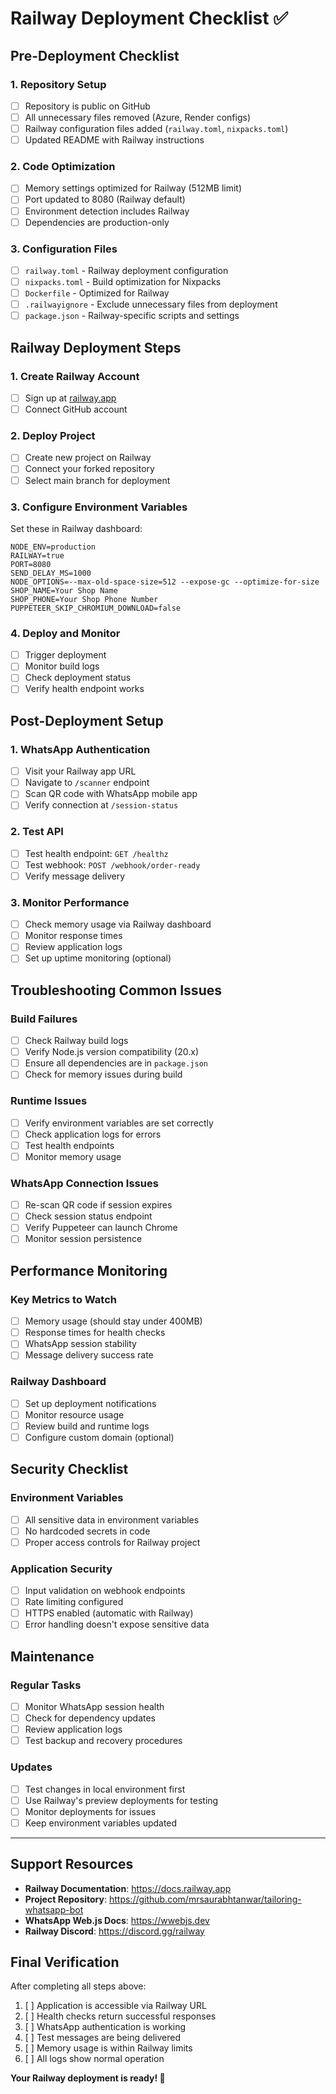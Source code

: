 # Railway Deployment Checklist ✅

## Pre-Deployment Checklist

### 1. Repository Setup
- [ ] Repository is public on GitHub
- [ ] All unnecessary files removed (Azure, Render configs)
- [ ] Railway configuration files added (`railway.toml`, `nixpacks.toml`)
- [ ] Updated README with Railway instructions

### 2. Code Optimization
- [ ] Memory settings optimized for Railway (512MB limit)
- [ ] Port updated to 8080 (Railway default)
- [ ] Environment detection includes Railway
- [ ] Dependencies are production-only

### 3. Configuration Files
- [ ] `railway.toml` - Railway deployment configuration
- [ ] `nixpacks.toml` - Build optimization for Nixpacks
- [ ] `Dockerfile` - Optimized for Railway
- [ ] `.railwayignore` - Exclude unnecessary files from deployment
- [ ] `package.json` - Railway-specific scripts and settings

## Railway Deployment Steps

### 1. Create Railway Account
- [ ] Sign up at [railway.app](https://railway.app)
- [ ] Connect GitHub account

### 2. Deploy Project
- [ ] Create new project on Railway
- [ ] Connect your forked repository
- [ ] Select main branch for deployment

### 3. Configure Environment Variables
Set these in Railway dashboard:

```
NODE_ENV=production
RAILWAY=true
PORT=8080
SEND_DELAY_MS=1000
NODE_OPTIONS=--max-old-space-size=512 --expose-gc --optimize-for-size
SHOP_NAME=Your Shop Name
SHOP_PHONE=Your Shop Phone Number
PUPPETEER_SKIP_CHROMIUM_DOWNLOAD=false
```

### 4. Deploy and Monitor
- [ ] Trigger deployment
- [ ] Monitor build logs
- [ ] Check deployment status
- [ ] Verify health endpoint works

## Post-Deployment Setup

### 1. WhatsApp Authentication
- [ ] Visit your Railway app URL
- [ ] Navigate to `/scanner` endpoint
- [ ] Scan QR code with WhatsApp mobile app
- [ ] Verify connection at `/session-status`

### 2. Test API
- [ ] Test health endpoint: `GET /healthz`
- [ ] Test webhook: `POST /webhook/order-ready`
- [ ] Verify message delivery

### 3. Monitor Performance
- [ ] Check memory usage via Railway dashboard
- [ ] Monitor response times
- [ ] Review application logs
- [ ] Set up uptime monitoring (optional)

## Troubleshooting Common Issues

### Build Failures
- [ ] Check Railway build logs
- [ ] Verify Node.js version compatibility (20.x)
- [ ] Ensure all dependencies are in `package.json`
- [ ] Check for memory issues during build

### Runtime Issues
- [ ] Verify environment variables are set correctly
- [ ] Check application logs for errors
- [ ] Test health endpoints
- [ ] Monitor memory usage

### WhatsApp Connection Issues
- [ ] Re-scan QR code if session expires
- [ ] Check session status endpoint
- [ ] Verify Puppeteer can launch Chrome
- [ ] Monitor session persistence

## Performance Monitoring

### Key Metrics to Watch
- [ ] Memory usage (should stay under 400MB)
- [ ] Response times for health checks
- [ ] WhatsApp session stability
- [ ] Message delivery success rate

### Railway Dashboard
- [ ] Set up deployment notifications
- [ ] Monitor resource usage
- [ ] Review build and runtime logs
- [ ] Configure custom domain (optional)

## Security Checklist

### Environment Variables
- [ ] All sensitive data in environment variables
- [ ] No hardcoded secrets in code
- [ ] Proper access controls for Railway project

### Application Security
- [ ] Input validation on webhook endpoints
- [ ] Rate limiting configured
- [ ] HTTPS enabled (automatic with Railway)
- [ ] Error handling doesn't expose sensitive data

## Maintenance

### Regular Tasks
- [ ] Monitor WhatsApp session health
- [ ] Check for dependency updates
- [ ] Review application logs
- [ ] Test backup and recovery procedures

### Updates
- [ ] Test changes in local environment first
- [ ] Use Railway's preview deployments for testing
- [ ] Monitor deployments for issues
- [ ] Keep environment variables updated

---

## Support Resources

- **Railway Documentation**: https://docs.railway.app
- **Project Repository**: https://github.com/mrsaurabhtanwar/tailoring-whatsapp-bot
- **WhatsApp Web.js Docs**: https://wwebjs.dev
- **Railway Discord**: https://discord.gg/railway

## Final Verification

After completing all steps above:

1. [ ] Application is accessible via Railway URL
2. [ ] Health checks return successful responses
3. [ ] WhatsApp authentication is working
4. [ ] Test messages are being delivered
5. [ ] Memory usage is within Railway limits
6. [ ] All logs show normal operation

**Your Railway deployment is ready! 🚀**
